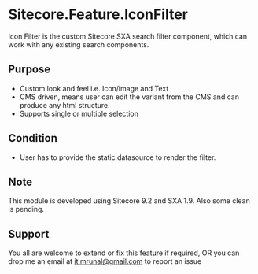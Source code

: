# Sitecore.Feature.IconFilter

Icon Filter is the custom Sitecore SXA search filter component, which can work with any existing search components.

## Purpose
- Custom look and feel i.e. Icon/image and Text
- CMS driven, means user can edit the variant from the CMS and can produce any html structure.
- Supports single or multiple selection

## Condition
- User has to provide the static datasource to render the filter.

## Note
This module is developed using Sitecore 9.2 and SXA 1.9. Also some clean is pending.

## Support
You all are welcome to extend or fix this feature if required, OR you can drop me an email at it.mrunal@gmail.com to report an issue
